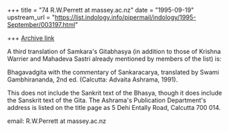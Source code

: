 +++
title = "74 R.W.Perrett at massey.ac.nz"
date = "1995-09-19"
upstream_url = "https://list.indology.info/pipermail/indology/1995-September/003197.html"

+++
[Archive link](https://list.indology.info/pipermail/indology/1995-September/003197.html)

A third translation of Samkara's Gitabhasya (in addition to those of
Krishna Warrier and Mahadeva Sastri already mentioned by members of the
list) is:

Bhagavadgita with the commentary of Sankaracarya, translated by Swami
Gambhirananda, 2nd ed. (Calcutta: Advaita Ashrama, 1991).

This does not include the Sankrit text of the Bhasya, though it does
include the Sanskrit text of the Gita.  The Ashrama's Publication
Department's address is listed on the title page as 5 Dehi Entally Road,
Calcutta 700 014.


email: R.W.Perrett at massey.ac.nz







